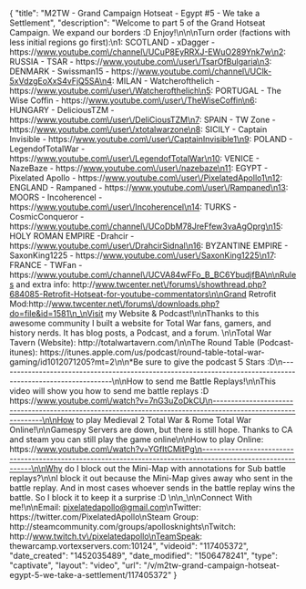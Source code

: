 {
    "title": "M2TW - Grand Campaign Hotseat - Egypt #5 - We take a Settlement",
    "description": "Welcome to part 5 of the Grand Hotseat Campaign.  We expand our borders :D  Enjoy!\n\n\nTurn order (factions with less initial regions go first):\n1: SCOTLAND - xDagger - https:\/\/www.youtube.com\/channel\/UCuP8EyRRXJ-EWuO289Ynk7w\n2: RUSSIA - TSAR - https:\/\/www.youtube.com\/user\/TsarOfBulgaria\n3: DENMARK - Swissman15 - https:\/\/www.youtube.com\/channel\/UClk-5xVdzgEoXxS4vFjQ5SA\n4: MILAN - Watcherofthelich - https:\/\/www.youtube.com\/user\/Watcherofthelich\n5: PORTUGAL - The Wise Coffin - https:\/\/www.youtube.com\/user\/TheWiseCoffin\n6: HUNGARY - DeliciousTZM - https:\/\/www.youtube.com\/user\/DeliCiousTZM\n7: SPAIN - TW Zone - https:\/\/www.youtube.com\/user\/xtotalwarzone\n8: SICILY - Captain Invisible - https:\/\/www.youtube.com\/user\/CaptainInvisible1\n9: POLAND - LegendofTotalWar - https:\/\/www.youtube.com\/user\/LegendofTotalWar\n10: VENICE - NazeBaze - https:\/\/www.youtube.com\/user\/nazebaze\n11: EGYPT - Pixelated Apollo - https:\/\/www.youtube.com\/user\/PixelatedApollo1\n12: ENGLAND - Rampaned - https:\/\/www.youtube.com\/user\/Rampaned\n13: MOORS - Incoherencel - https:\/\/www.youtube.com\/user\/Incoherencel\n14: TURKS - CosmicConqueror - https:\/\/www.youtube.com\/channel\/UCoDbM78JreFfew3vaAgOprg\n15: HOLY ROMAN EMPIRE -Drahcir - https:\/\/www.youtube.com\/user\/DrahcirSidnal\n16: BYZANTINE EMPIRE - SaxonKing1225 - https:\/\/www.youtube.com\/user\/SaxonKing1225\n17: FRANCE - TWFan - https:\/\/www.youtube.com\/channel\/UCVA84wFFo_B_BC6YbudjfBA\n\nRules and extra info: http:\/\/www.twcenter.net\/forums\/showthread.php?684085-Retrofit-Hotseat-for-youtube-commentators\n\nGrand Retrofit Mod:http:\/\/www.twcenter.net\/forums\/downloads.php?do=file&id=1581\n_\nVisit my Website & Podcast!\n\nThanks to this awesome community I built a website for Total War fans, gamers, and history nerds.  It has blog posts, a Podcast, and a forum.  \n\nTotal War Tavern (Website): http:\/\/totalwartavern.com\/\n\nThe Round Table (Podcast-itunes): https:\/\/itunes.apple.com\/us\/podcast\/round-table-total-war-gaming\/id1012071205?mt=2\n\n*Be sure to give the podcast 5 Stars :D\n-------------------------------------------------------------------------------------------------------------\n\nHow to send me Battle Replays!\n\nThis video will show you how to send me battle replays :D https:\/\/www.youtube.com\/watch?v=7nG3uZoDkCU\n-------------------------------------------------------------------------------------------------------------\n\nHow to play Medieval 2 Total War & Rome Total War Online!\n\nGamespy Servers are down, but there is still hope.  Thanks to CA and steam you can still play the game online\n\nHow to play Online: https:\/\/www.youtube.com\/watch?v=YGfItCMitPg\n-------------------------------------------------------------------------------------------------------------\n\nWhy do I block out the Mini-Map with annotations for Sub battle replays?\n\nI block it out because the Mini-Map gives away who sent in the battle replay.  And in most cases whoever sends in the battle replay wins the battle.  So I block it to keep it a surprise :D  \n\n_\n\nConnect With me!\n\nEmail: pixelatedapollo@gmail.com\nTwitter: https:\/\/twitter.com\/PixelatedApollo\nSteam Group:  http:\/\/steamcommunity.com\/groups\/apollosknights\nTwitch: http:\/\/www.twitch.tv\/pixelatedapollo\nTeamSpeak: thewarcamp.vortexservers.com:10124",
    "videoid": "117405372",
    "date_created": "1452035489",
    "date_modified": "1506478241",
    "type": "captivate",
    "layout": "video",
    "url": "\/v\/m2tw-grand-campaign-hotseat-egypt-5-we-take-a-settlement\/117405372"
}